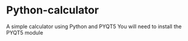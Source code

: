 # Python-calculator
A simple calculator using Python and PYQT5
You will need to install the PYQT5 module
